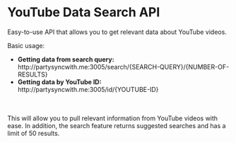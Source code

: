 # YouTube Data Search API
Easy-to-use API that allows you to get relevant data about YouTube videos.

Basic usage:
<ul>
<li><b>Getting data from search query:</b> http://partysyncwith.me:3005/search/{SEARCH-QUERY}/{NUMBER-OF-RESULTS}</li>
<li><b>Getting data by YouTube ID:</b> http://partysyncwith.me:3005/id/{YOUTUBE-ID}</li>
</ul><br /><br />
This will allow you to pull relevant information from YouTube videos with ease. In addition, the search feature returns suggested searches and has a limit of 50 results.
